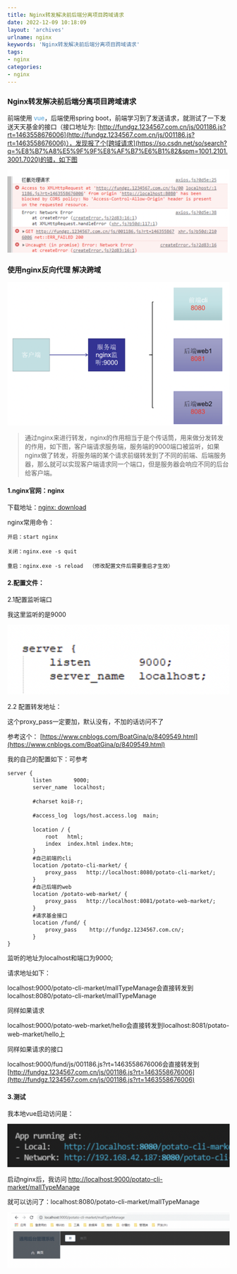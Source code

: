 ```yaml
---
title: Nginx转发解决前后端分离项目跨域请求
date: 2022-12-09 10:18:09
layout: 'archives'
urlname: nginx
keywords: 'Nginx转发解决前后端分离项目跨域请求'
tags: 
- nginx
categories: 
- nginx
---
```


### Nginx转发解决前后端分离项目跨域请求

前端使用 <font color=#4ea1db>vue</font>，后端使用spring boot，前端学习到了发送请求，就测试了一下发送天天基金的接口（接口地址为: [http://fundgz.1234567.com.cn/js/001186.js?rt=1463558676006](http://fundgz.1234567.com.cn/js/001186.js?rt=1463558676006)），发现报了个[跨域请求](https://so.csdn.net/so/search?q=%E8%B7%A8%E5%9F%9F%E8%AF%B7%E6%B1%82&spm=1001.2101.3001.7020)的错，如下图

![](no-024/1.png)

### 使用nginx反向代理 解决跨域

![](no-024/2.png)

>通过nginx来进行转发，nginx的作用相当于是个传话筒，用来做分发转发的作用，如下图，客户端请求服务端，服务端的9000端口被监听，如果nginx做了转发，将服务端的某个请求前缀转发到了不同的前端、后端服务器，那么就可以实现客户端请求同一个端口，但是服务器会响应不同的后台给客户端。

#### 1.nginx官网：nginx

下载地址：[nginx: download](https://nginx.org/en/download.html)

nginx常用命令：

```nginx
开启：start nginx

关闭：nginx.exe -s quit

重启：nginx.exe -s reload  （修改配置文件后需要重启才生效）
```

#### 2.配置文件：

2.1配置监听端口

我这里监听的是9000

![](no-024/3.png)

2.2 配置转发地址：

这个proxy_pass一定要加，默认没有，不加的话访问不了

参考这个： [https://www.cnblogs.com/BoatGina/p/8409549.html](https://www.cnblogs.com/BoatGina/p/8409549.html)

我的自己的配置如下：可参考

```nginx
server {
        listen       9000;
        server_name  localhost;
 
        #charset koi8-r;
 
        #access_log  logs/host.access.log  main;
 
        location / {
            root   html;
            index  index.html index.htm;
        }
        #自己前端的cli
		location /potato-cli-market/ {
			proxy_pass   http://localhost:8080/potato-cli-market/;
		}
        #自己后端的web
		location /potato-web-market/ {
			proxy_pass   http://localhost:8081/potato-web-market/;
		}
        #请求基金接口
		location /fund/ {
			proxy_pass    http://fundgz.1234567.com.cn/;
		}
}
```

监听的地址为localhost和端口为9000;

请求地址如下：

localhost:9000/potato-cli-market/mallTypeManage会直接转发到localhost:8080/potato-cli-market/mallTypeManage

同样如果请求

localhost:9000/potato-web-market/hello会直接转发到localhost:8081/potato-web-market/hello上

同样如果请求的接口

localhost:9000/fund/js/001186.js?rt=1463558676006会直接转发到 [http://fundgz.1234567.com.cn/js/001186.js?rt=1463558676006](http://fundgz.1234567.com.cn/js/001186.js?rt=1463558676006)



#### 3.测试

我本地vue启动访问是：

![](no-024/4.png)

启动nginx后，我访问 [http://localhost:9000/potato-cli-market/mallTypeManage](http://localhost:9000/potato-cli-market/mallTypeManage)

就可以访问了：localhost:8080/potato-cli-market/mallTypeManage

![](no-024/5.png)

